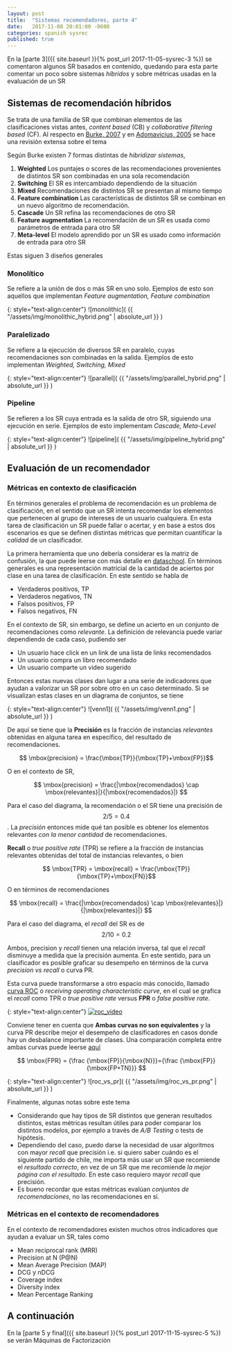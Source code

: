```yaml
---
layout: post
title:  "Sistemas recomendadores, parte 4"
date:   2017-11-08 20:01:00 -0600
categories: spanish sysrec
published: true
---
```

<!-- entry 4, clase al 08.11 -->
<!-- Hoy -->
<!-- *  Evaluación -->
<!-- *  Laboratorio -->
<!-- *  usando *Bag of Words* -->
<!-- *  LDA -->
<!-- *  Usando un software llamado *gensim* -->

En la [parte 3]({{ site.baseurl }}{% post_url 2017-11-05-sysrec-3 %}) se comentaron algunos SR basados en contenido, quedando para esta parte comentar un poco sobre sistemas *híbridos* y sobre  métricas usadas en la evaluación de un SR

## Sistemas de recomendación híbridos

Se trata de una familia de SR que combinan elementos de las clasificaciones vistas antes, *content based* (CB) y *collaborative filtering based* (CF). Al respecto en [Burke, 2007](http://citeseerx.ist.psu.edu/viewdoc/download?doi=10.1.1.88.8200&rep=rep1&type=pdf) y en [Adomavicius, 2005](http://blog.ag-nbi.de/wp-content/uploads/2015/10/adomavicius-recsys.pdf) se hace una revisión extensa sobre el tema

Según Burke existen 7 formas distintas de *hibridizar sistemas*, 

1.  **Weighted** Los puntajes o scores de las recomendaciones provenientes de distintos SR son combinadas en una sola recomendación
1.  **Switching** El SR es intercambiado dependiendo de la situación
1.  **Mixed** Recomendaciones de distintos SR se presentan al mismo tiempo
1.  **Feature combination** Las características de distintos SR se combinan en un nuevo algoritmo de recomendación.
1.  **Cascade** Un SR refina las recomendaciones de otro SR
1.  **Feature augmentation** La recomendación de un SR es usada como parámetros de entrada para otro SR
1.  **Meta-level** El modelo aprendido por un SR es usado como información de entrada para otro SR

Estas siguen 3 diseños generales

### Monolítico 

Se refiere a la unión de dos o más SR en uno solo. Ejemplos de esto son aquellos que implementan *Feature augmentation, Feature combination*

{: style="text-align:center"}
![monolithic]( {{ "/assets/img/monolithic_hybrid.png" | absolute_url }} )


### Paralelizado 
Se refiere a la ejecución de diversos SR en paralelo, cuyas recomendaciones son combinadas en la salida. Ejemplos de esto implementan *Weighted, Switching, Mixed*

{: style="text-align:center"}
![parallel]( {{ "/assets/img/parallel_hybrid.png" | absolute_url }} )

### Pipeline
Se refieren a los SR cuya entrada es la salida de otro SR, siguiendo una ejecución en serie. Ejemplos de esto implementam *Cascade, Meta-Level*

{: style="text-align:center"}
![pipeline]( {{ "/assets/img/pipeline_hybrid.png" | absolute_url }} )


## Evaluación de un recomendador
### Métricas en contexto de clasificación

En términos generales el problema de recomendación es un problema de clasificación, en el sentido que un SR intenta recomendar los elementos que pertenecen al grupo de intereses de un usuario cualquiera. En esta tarea de clasificación un SR puede fallar o acertar, y en base a estos dos escenarios es que se definen distintas métricas que permitan cuantificar la *calidad* de un clasificador.

La primera herramienta que uno debería considerar es la matriz de confusión, la que puede leerse con más detalle en [dataschool](http://www.dataschool.io/simple-guide-to-confusion-matrix-terminology/). En términos generales es una representación matricial de la cantidad de aciertos por clase en una tarea de clasificación. En este sentido se habla de 

*  Verdaderos positivos, TP
*  Verdaderos negativos, TN
*  Falsos positivos, FP
*  Falsos negativos, FN

En el contexto de SR, sin embargo, se define un acierto en un conjunto de recomendaciones como *relevante*. La definición de relevancia puede variar dependiendo de cada caso, pudiendo ser

*  Un usuario hace click en un link de una lista de links recomendados
*  Un usuario compra un libro recomendado
*  Un usuario comparte un video sugerido

Entonces estas nuevas clases dan lugar a una serie de indicadores que ayudan a valorizar un SR por sobre otro en un caso determinado. Si se visualizan estas clases en un diagrama de conjuntos, se tiene

{: style="text-align:center"}
![venn1]( {{ "/assets/img/venn1.png" | absolute_url }} )

De aquí se tiene que la **Precisión** es la fracción de instancias *relevantes* obtenidas en alguna tarea en específico, del resultado de recomendaciones. 

$$ \mbox{precision} = \frac{\mbox{TP}}{\mbox{TP}+\mbox{FP}}$$

O en el contexto de SR, 

$$ \mbox{precision} = \frac{|\mbox{recomendados} \cap \mbox{relevantes}|}{|\mbox{recomendados}|} $$

Para el caso del diagrama, la recomendación o el SR tiene una precisión de $$2/5=0.4$$. La *precisión* entonces mide qué tan posible es obtener los elementos relevantes *con la menor cantidad* de recomendaciones. 

**Recall** o *true positive rate* (TPR) se refiere a la fracción de instancias relevantes obtenidas del total de instancias relevantes, o bien

$$ \mbox{TPR} = \mbox{recall} = \frac{\mbox{TP}}{\mbox{TP}+\mbox{FN}}$$

O en términos de recomendaciones

$$ \mbox{recall} = \frac{|\mbox{recomendados} \cap \mbox{relevantes}|}{|\mbox{relevantes}|} $$

Para el caso del diagrama, el *recall* del SR es de $$2/10=0.2$$

Ambos, precision y *recall* tienen una relación inversa, tal que el *recall* disminuye a medida que la precisión aumenta. En este sentido, para un clasificador es posible graficar su desempeño en términos de la curva *precision vs recall* o curva PR.

Esta curva puede transformarse a otro espacio más conocido, llamado [curva ROC](https://en.wikipedia.org/wiki/Receiver_operating_characteristic) o *receiving operating characteristic curve*, en el cual se grafica el *recall* como TPR o *true positive rate* versus **FPR** o *false positive rate*.

{: style="text-align:center"}
[![roc_video](http://img.youtube.com/vi/OAl6eAyP-yo/0.jpg)](http://www.youtube.com/watch?v=OAl6eAyP-yo "ROC Curve explained")

Conviene tener en cuenta que **Ambas curvas no son equivalentes** y la curva PR describe mejor el desempeño de clasificadores en casos donde hay un desbalance importante de clases. Una comparación completa entre ambas curvas puede leerse [aquí](http://pages.cs.wisc.edu/~jdavis/davisgoadrichcamera2.pdf)

$$  \mbox{FPR} = {\frac {\mbox{FP}}{\mbox{N}}}={\frac {\mbox{FP}}{\mbox{FP+TN}}} $$

{: style="text-align:center"}
![roc_vs_pr]( {{ "/assets/img/roc_vs_pr.png" | absolute_url }} )

Finalmente, algunas notas sobre este tema

*  Considerando que hay tipos de SR distintos que generan resultados distintos, estas métricas resultan útiles para poder comparar los distintos modelos, por ejemplo a través de *A/B Testing* o tests de hipótesis.
*  Dependiendo del caso, puedo darse la necesidad de usar algoritmos con mayor *recall* que precisión i.e. si quiero saber cuándo es el siguiente partido de chile, me importa más usar un SR que recomiende el *resultado correcto*, en vez de un SR que me recomiende *la mejor página con el resultado*. En este caso requiero mayor *recall* que precisión.
*  Es bueno recordar que estas métricas evalúan *conjuntos de recomendaciones*, no las recomendaciones en sí.


### Métricas en el contexto de recomendadores
En el contexto de recomendadores existen muchos otros indicadores que ayudan a evaluar un SR, tales como

*  Mean reciprocal rank (MRR)
*  Precision at N (P@N)
*  Mean Average Precision (MAP)
*  DCG y nDCG
*  Coverage index
*  Diversity index
*  Mean Percentage Ranking

<!-- ## Diversity

Si alguien le gusta el *colo colo*, y le recomiendo sólo noticias del mismo equipo, la diversidad es muy baja. Si en cambio le recomiendo noticias de fútbol, añado diversidad a mi conjunto de recomendaciones. Esto apunta a resolver el problema de *burbujas de información*, algo que se puede hacer de manera programática y controlada. -->

## A continuación 

En la [parte 5 y final]({{ site.baseurl }}{% post_url 2017-11-15-sysrec-5 %}) se verán Máquinas de Factorización